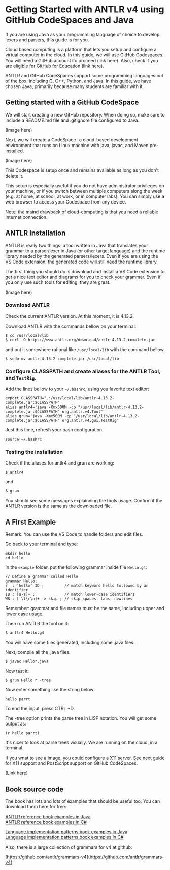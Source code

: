 # Getting Started with ANTLR v4 using GitHub CodeSpaces and Java

If you are using Java as your programming language of choice to develop lexers and parsers, this guide is for you.

Cloud based computing is a platform that lets you setup and configure a virtual computer in the cloud.
In this guide, we will use GitHub Codespaces.
You will need a GitHub account ito proceed (link here). Also, check if you are eligible for GitHub for Education (link here).

ANTLR and GitHub CodeSpaces support some programming languages out of the box, including C, C++, Python, and Java.
In this guide, we have chosen Java, primarily because many students are familiar with it. 

## Getting started with a GitHub CodeSpace

We will start creating a new GitHub repository. When doing so, make sure to include a README.md file and .gitignore file configured to Java.

(Image here)

Next, we will create a CodeSpace- a cloud-based development environment that runs on Linux machine with java, javac, and Maven pre-installed.

(Image here)

This Codespace is setup once and remains available as long as you don't delete it.

This setup is especially useful if you do not have administrator privileges on your machine, or if you switch between multiple computers along the week (e.g. at home, at school, at work, or in computer labs). You can simply use a web browser to access your Codespace from any device.

Note: the maind drawback of cloud-computing is that you need a reliable Internet connection.

## ANTLR Installation

ANTLR is really two things: a tool written in Java that translates your grammar to a parser/lexer in Java (or other target language) and the runtime library needed by the generated parsers/lexers. Even if you are using the VS Code extension, the generated code will still need the runtime library. 

The first thing you should do is download and install a VS Code extension to get a nice text editor and diagrams for you to check your grammar. Even if you only use such tools for editing, they are great. 

(Image here)

### Download ANTLR

Check the current ANTLR version.
At this moment, it is 4.13.2.

Download ANTLR with the commands bellow on your terminal:

```
$ cd /usr/local/lib
$ curl -O https://www.antlr.org/download/antlr-4.13.2-complete.jar
```
and put it somewhere rational like `/usr/local/lib` with the command bellow.

```
$ sudo mv antlr-4.13.2-complete.jar /usr/local/lib
```

### Configure CLASSPATH and create aliases for the ANTLR Tool, and `TestRig`.

Add the lines bellow to your `~/.bashrc`, using you favorite text editor:
```
export CLASSPATH=".:/usr/local/lib/antlr-4.13.2-complete.jar:$CLASSPATH"
alias antlr4='java -Xmx500M -cp "/usr/local/lib/antlr-4.13.2-complete.jar:$CLASSPATH" org.antlr.v4.Tool'
alias grun='java -Xmx500M -cp "/usr/local/lib/antlr-4.13.2-complete.jar:$CLASSPATH" org.antlr.v4.gui.TestRig'
```

Just this time, refresh your bash configuration. 

```
source ~/.bashrc
```

### Testing the installation

Check if the aliases for antlr4 and grun are working:

```
$ antlr4
```

and

```
$ grun
```

You should see some messages explainning the tools usage. Confirm if the ANTLR version is the same as the downloaded file.

## A First Example

Remark: You can use the VS Code to handle folders and edit files.

Go back to your terminal and type:

```
mkdir hello
cd hello
```

In the `example` folder, put the following grammar inside file `Hello.g4`:

``` Hello.g4
// Define a grammar called Hello
grammar Hello;
r  : 'hello' ID ;         // match keyword hello followed by an identifier
ID : [a-z]+ ;             // match lower-case identifiers
WS : [ \t\r\n]+ -> skip ; // skip spaces, tabs, newlines
```

Remember: grammar and file names must be the same, including upper and lower case usage.

Then run ANTLR the tool on it:

```
$ antlr4 Hello.g4
```
You will have some files generated, including some .java files.

Next, compile all the .java files:
```
$ javac Hello*.java
```

Now test it:

```
$ grun Hello r -tree
```

Now enter something like the string below:

`hello parrt`

To end the input, press CTRL +D.

The -tree option prints the parse tree in LISP notation.
You will get some output as:

`(r hello parrt)`

It's nicer to look at parse trees visually.
We are running on the cloud, in a terminal. 

If you wnat to see a image, you could configure a X11 server.
See next guide for X11 support and PostScript support on GitHub CodeSpaces.

(Link here)

## Book source code

The book has lots and lots of examples that should be useful too. You can download them here for free:

[ANTLR reference book examples in Java](https://media.pragprog.com/titles/tpantlr2/code/tpantlr2-code.zip)<br>
[ANTLR reference book examples in C#](https://github.com/Philippe-Laval/tpantlr2)


[Language implementation patterns book examples in Java](https://media.pragprog.com/titles/tpdsl/code/tpdsl-code.zip)<br>
[Language implementation patterns book examples in C#](https://github.com/Philippe-Laval/tpdsl)

Also, there is a large collection of grammars for v4 at github:

[https://github.com/antlr/grammars-v4](https://github.com/antlr/grammars-v4)
